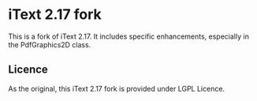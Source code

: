 # iText 2.17 fork

This is a fork of iText 2.17. It includes specific enhancements, especially in the PdfGraphics2D class.

## Licence

As the original, this iText 2.17 fork is provided under LGPL Licence.





